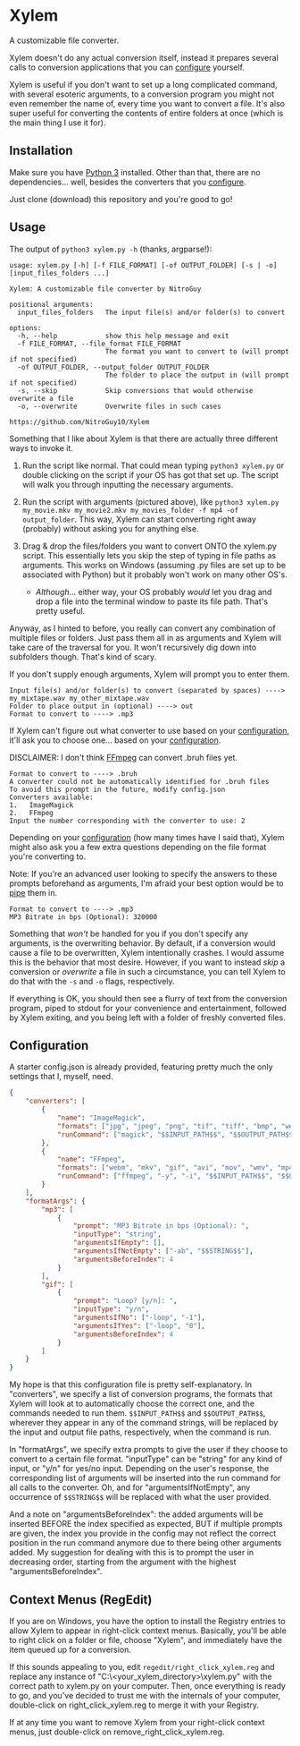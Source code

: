 # Xylem

A customizable file converter.

Xylem doesn't do any actual conversion itself, instead it prepares several calls to conversion applications that you can [configure](#configuration) yourself.

Xylem is useful if you don't want to set up a long complicated command, with several esoteric arguments, to a conversion program you might not even remember the name of, every time you want to convert a file.
It's also super useful for converting the contents of entire folders at once (which is the main thing I use it for).

## Installation

Make sure you have [Python 3](https://www.python.org/) installed.
Other than that, there are no dependencies...
well, besides the converters that you [configure](#configuration).

Just clone (download) this repository and you're good to go!

## Usage

The output of `python3 xylem.py -h` (thanks, argparse!):

```
usage: xylem.py [-h] [-f FILE_FORMAT] [-of OUTPUT_FOLDER] [-s | -o] [input_files_folders ...]

Xylem: A customizable file converter by NitroGuy

positional arguments:
  input_files_folders   The input file(s) and/or folder(s) to convert

options:
  -h, --help            show this help message and exit
  -f FILE_FORMAT, --file_format FILE_FORMAT
                        The format you want to convert to (will prompt if not specified)
  -of OUTPUT_FOLDER, --output_folder OUTPUT_FOLDER
                        The folder to place the output in (will prompt if not specified)
  -s, --skip            Skip conversions that would otherwise overwrite a file
  -o, --overwrite       Overwrite files in such cases

https://github.com/NitroGuy10/Xylem
```

Something that I like about Xylem is that there are actually three different ways to invoke it.

1. Run the script like normal.
That could mean typing `python3 xylem.py` or double clicking on the script if your OS has got that set up.
The script will walk you through inputting the necessary arguments.

2. Run the script with arguments (pictured above), like `python3 xylem.py my_movie.mkv my_movie2.mkv my_movies_folder -f mp4 -of output_folder`.
This way, Xylem can start converting right away (probably) without asking you for anything else.

3. Drag & drop the files/folders you want to convert ONTO the xylem.py script.
This essentially lets you skip the step of typing in file paths as arguments.
This works on Windows (assuming .py files are set up to be associated with Python) but it probably won't work on many other OS's.

   - *Although*... either way, your OS probably *would* let you drag and drop a file into the terminal window to paste its file path.
   That's pretty useful.

Anyway, as I hinted to before, you really can convert any combination of multiple files or folders.
Just pass them all in as arguments and Xylem will take care of the traversal for you. It won't recursively dig down into subfolders though.
That's kind of scary.

If you don't supply enough arguments, Xylem will prompt you to enter them.

```
Input file(s) and/or folder(s) to convert (separated by spaces) ----> my_mixtape.wav my_other_mixtape.wav
Folder to place output in (optional) ----> out
Format to convert to ----> .mp3
```

If Xylem can't figure out what converter to use based on your [configuration](#configuration), it'll ask you to choose one... based on your [configuration](#configuration).

DISCLAIMER: I don't think [FFmpeg](https://ffmpeg.org/) can convert .bruh files yet.

```
Format to convert to ----> .bruh
A converter could not be automatically identified for .bruh files
To avoid this prompt in the future, modify config.json
Converters available:
1.   ImageMagick
2.   FFmpeg
Input the number corresponding with the converter to use: 2
```

Depending on your [configuration](#configuration) (how many times have I said that), Xylem might also ask you a few extra questions depending on the file format you're converting to.

Note: If you're an advanced user looking to specify the answers to these prompts beforehand as arguments, I'm afraid your best option would be to [pipe](https://en.wikipedia.org/wiki/Pipeline_(Unix)) them in.

```
Format to convert to ----> .mp3
MP3 Bitrate in bps (Optional): 320000
```

Something that *won't* be handled for you if you don't specify any arguments, is the overwriting behavior.
By default, if a conversion would cause a file to be overwritten, Xylem intentionally crashes.
I would assume this is the behavior that most desire.
However, if you want to instead *skip* a conversion or *overwrite* a file in such a circumstance, you can tell Xylem to do that with the `-s` and `-o` flags, respectively.

If everything is OK, you should then see a flurry of text from the conversion program, piped to stdout for your convenience and entertainment, followed by Xylem exiting, and you being left with a folder of freshly converted files.

## Configuration

A starter config.json is already provided, featuring pretty much the only settings that I, myself, need.

```json
{
    "converters": [
        {
            "name": "ImageMagick",
            "formats": ["jpg", "jpeg", "png", "tif", "tiff", "bmp", "webp", "heif", "heic"],
            "runCommand": ["magick", "$$INPUT_PATH$$", "$$OUTPUT_PATH$$"]
        },
        {
            "name": "FFmpeg",
            "formats": ["webm", "mkv", "gif", "avi", "mov", "wmv", "mp4", "m4v", "mpg", "mpeg", "mp2", "aac", "aiff", "flac", "m4a", "mp3", "ogg", "wav", "wma", "wv", "apng"],
            "runCommand": ["ffmpeg", "-y", "-i", "$$INPUT_PATH$$", "$$OUTPUT_PATH$$"]
        }
    ],
    "formatArgs": {
        "mp3": [
            {
                "prompt": "MP3 Bitrate in bps (Optional): ",
                "inputType": "string",
                "argumentsIfEmpty": [],
                "argumentsIfNotEmpty": ["-ab", "$$STRING$$"],
                "argumentsBeforeIndex": 4
            }
        ],
        "gif": [
            {
                "prompt": "Loop? [y/n]: ",
                "inputType": "y/n",
                "argumentsIfNo": ["-loop", "-1"],
                "argumentsIfYes": ["-loop", "0"],
                "argumentsBeforeIndex": 4
            }
        ]
    }
}
```

My hope is that this configuration file is pretty self-explanatory.
In "converters", we specify a list of conversion programs, the formats that Xylem will look at to automatically choose the correct one, and the commands needed to run them.
`$$INPUT_PATH$$` and `$$OUTPUT_PATH$$`, wherever they appear in any of the command strings, will be replaced by the input and output file paths, respectively, when the command is run.

In "formatArgs", we specify extra prompts to give the user if they choose to convert to a certain file format.
"inputType" can be "string" for any kind of input, or "y/n" for yes/no input.
Depending on the user's response, the corresponding list of arguments will be inserted into the run command for all calls to the converter.
Oh, and for "argumentsIfNotEmpty", any occurrence of `$$STRING$$` will be replaced with what the user provided.

And a note on "argumentsBeforeIndex": the added arguments will be inserted BEFORE the index specified as expected, BUT if multiple prompts are given, the index you provide in the config may not reflect the correct position in the run command anymore due to there being other arguments added.
My suggestion for dealing with this is to prompt the user in decreasing order, starting from the argument with the highest "argumentsBeforeIndex".

## Context Menus (RegEdit)

If you are on Windows, you have the option to install the Registry entries to allow Xylem to appear in right-click context menus.
Basically, you'll be able to right click on a folder or file, choose "Xylem", and immediately have the item queued up for a conversion.

If this sounds appealing to you, edit `regedit/right_click_xylem.reg` and replace any instance of "C:\\\<your_xylem_directory\>\\xylem.py" with the correct path to xylem.py on your computer.
Then, once everything is ready to go, and you've decided to trust me with the internals of your computer, double-click on right_click_xylem.reg to merge it with your Registry.

If at any time you want to remove Xylem from your right-click context menus, just double-click on remove_right_click_xylem.reg.
